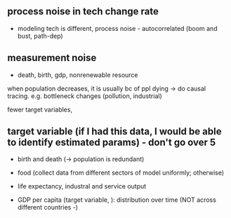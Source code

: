 ## process noise in tech change rate
- modeling tech is different, process noise - autocorrelated (boom and bust, path-dep)

## measurement noise
- death, birth, gdp, nonrenewable resource


when population decreases, it is usually bc of ppl dying -> do causal tracing. e.g. bottleneck changes (pollution, industrial)

fewer target variables, 

## target variable (if I had this data, I would be able to identify estimated params) - don't go over 5
- birth and death (-> population is redundant)
- food (collect data from different sectors of model uniformly; otherwise)
- life expectancy, industral and service output

- GDP per capita (target variable, ): distribution over time (NOT across different countries -)